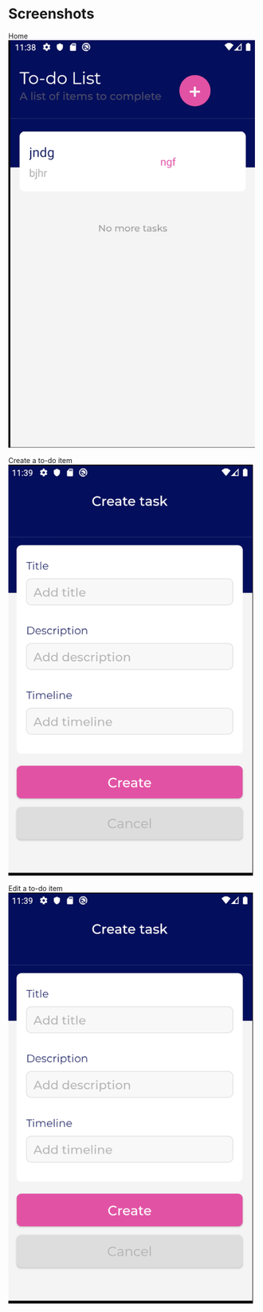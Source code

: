 # Screenshots
Home
![](Home.png)

Create a to-do item
![](Create.png)

Edit a to-do item
![](Edit.png)
